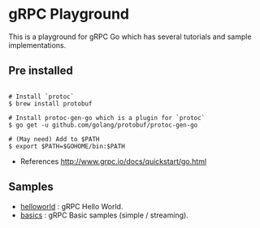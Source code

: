 # gRPC Playground
This is a playground for gRPC Go which has several tutorials and sample implementations.

## Pre installed
```shell

# Install `protoc`
$ brew install protobuf

# Install protoc-gen-go which is a plugin for `protoc`
$ go get -u github.com/golang/protobuf/protoc-gen-go

# (May need) Add to $PATH
$ export $PATH=$GOHOME/bin:$PATH
```
* References
http://www.grpc.io/docs/quickstart/go.html


## Samples
* [helloworld](./helloworld) : gRPC Hello World.
* [basics](./basics) : gRPC Basic samples (simple / streaming).

